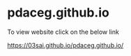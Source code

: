 # pdaceg.github.io

To view website click on the below link

https://03sai.github.io/pdaceg.github.io/
